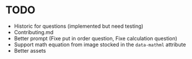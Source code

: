 # TODO

- Historic for questions (implemented but need testing)
- Contributing.md
- Better prompt (Fixe put in order question, Fixe calculation question)
- Support math equation from image stocked in the `data-mathml` attribute
- Better assets
